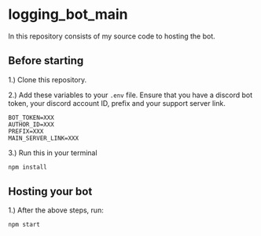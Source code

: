 # logging_bot_main
In this repository consists of my source code to hosting the bot. 

## Before starting
1.) Clone this repository.

2.) Add these variables to your `.env` file.
Ensure that you have a discord bot token, your discord account ID, prefix and your support server link.
```env
BOT_TOKEN=XXX
AUTHOR_ID=XXX
PREFIX=XXX
MAIN_SERVER_LINK=XXX
```

3.) Run this in your terminal
```bash
npm install
```

## Hosting your bot
1.) After the above steps, run:
```bash
npm start
```